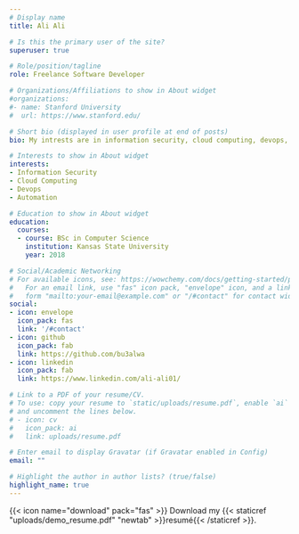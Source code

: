 ```yaml
---
# Display name
title: Ali Ali

# Is this the primary user of the site?
superuser: true

# Role/position/tagline
role: Freelance Software Developer

# Organizations/Affiliations to show in About widget
#organizations:
#- name: Stanford University
#  url: https://www.stanford.edu/

# Short bio (displayed in user profile at end of posts)
bio: My intrests are in information security, cloud computing, devops, and automation.

# Interests to show in About widget
interests:
- Information Security
- Cloud Computing
- Devops
- Automation

# Education to show in About widget
education:
  courses:
  - course: BSc in Computer Science
    institution: Kansas State University
    year: 2018

# Social/Academic Networking
# For available icons, see: https://wowchemy.com/docs/getting-started/page-builder/#icons
#   For an email link, use "fas" icon pack, "envelope" icon, and a link in the
#   form "mailto:your-email@example.com" or "/#contact" for contact widget.
social:
- icon: envelope
  icon_pack: fas
  link: '/#contact'
- icon: github
  icon_pack: fab
  link: https://github.com/bu3alwa
- icon: linkedin
  icon_pack: fab
  link: https://www.linkedin.com/ali-ali01/

# Link to a PDF of your resume/CV.
# To use: copy your resume to `static/uploads/resume.pdf`, enable `ai` icons in `params.toml`, 
# and uncomment the lines below.
# - icon: cv
#   icon_pack: ai
#   link: uploads/resume.pdf

# Enter email to display Gravatar (if Gravatar enabled in Config)
email: ""

# Highlight the author in author lists? (true/false)
highlight_name: true
---
```


{{< icon name="download" pack="fas" >}} Download my {{< staticref "uploads/demo_resume.pdf" "newtab" >}}resumé{{< /staticref >}}.
